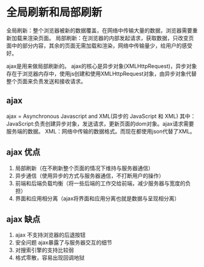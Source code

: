# 全局刷新和局部刷新

全局刷新：整个浏览器被新的数据覆盖，在网络中传输大量的数据，浏览器需要重新加载来渲染页面。
局部刷新：在浏览器的内部发起请求，获取数据，只改变页面中的部分内容，其余的页面无需加载和渲染，网络中传输量少，给用户的感受好。

ajax是用来做局部刷新的。
ajax的核心是异步对象(XMLHttpRequest)，异步对象存在于浏览器内存中，使用js创建和使用XMLHttpRequest对象，由异步对象代替整个页面来负责发送和接收请求。

## ajax

ajax = Asynchronous Javascript and XML(异步的 JavaScript 和 XML)
其中：
JavaScript:负责创建异步对象，发送请求，更新页面的dom对象。ajax请求需要服务端的数据。
XML：网络中传输的数据格式。而现在都使用json代替了XML。

## ajax 优点

1. 局部刷新（在不刷新整个页面的情况下维持与服务器通信）
2. 异步通信（使用异步的方式与服务器通信，不打断用户的操作）
3. 前端和后端负载均衡（将一些后端的工作交给前端，减少服务器与宽度的负担）
4. 界面和应用相分离（ajax将界面和应用分离也就是数据与呈现相分离）

## ajax 缺点

1. ajax 不支持浏览器的后退按钮
2. 安全问题 ajax暴露了与服务器交互的细节
3. 对搜索引擎的支持比较弱
4. 格式零散，容易出现回调地狱
